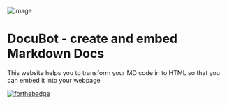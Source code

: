 ![image](https://user-images.githubusercontent.com/83907753/155308288-a281cd08-9eb7-47d3-ac87-2e25cb87716e.png)
# DocuBot - create and embed Markdown Docs

This website helps you to transform your MD code in to HTML so that you can embed it into your webpage


[![forthebadge](https://forthebadge.com/images/badges/check-it-out.svg)](https://jotham123.github.io/DocuBot/)
